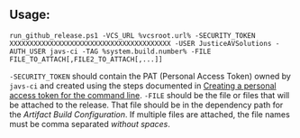 ## Usage:

    run_github_release.ps1 -VCS_URL %vcsroot.url% -SECURITY_TOKEN XXXXXXXXXXXXXXXXXXXXXXXXXXXXXXXXXXXXXXXX -USER JusticeAVSolutions -AUTH_USER javs-ci -TAG %system.build.number% -FILE FILE_TO_ATTACH[,FILE2_TO_ATTACH[,...]]

`-SECURITY_TOKEN` should contain the PAT (Personal Access Token) owned by `javs-ci` and created using the steps documented in [Creating a personal access token for the command line](https://help.github.com/en/github/authenticating-to-github/creating-a-personal-access-token-for-the-command-line).
`-FILE` should be the file or files that will be attached to the release. That file should be in the dependency path for the _Artifact Build Configuration_. If multiple files are attached, the file names must be comma separated _without spaces_.
